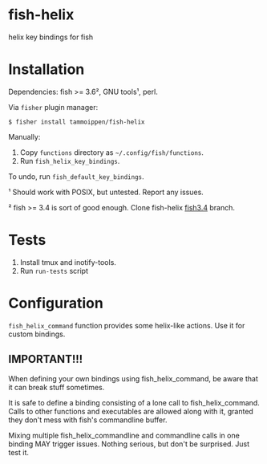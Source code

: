 # fish-helix
helix key bindings for fish

# Installation

Dependencies: fish >= 3.6², GNU tools¹, perl.

Via `fisher` plugin manager:
``` shell
$ fisher install tammoippen/fish-helix
```
Manually:

1. Copy `functions` directory as `~/.config/fish/functions`.
2. Run `fish_helix_key_bindings`.

To undo, run `fish_default_key_bindings`.

¹ Should work with POSIX, but untested. Report any issues.

² fish >= 3.4 is sort of good enough. Clone fish-helix
[fish3.4](https://github.com/sshilovsky/fish-helix/tree/fish3.4) branch.

# Tests

1. Install tmux and inotify-tools.
2. Run `run-tests` script

# Configuration

`fish_helix_command` function provides some helix-like actions. Use it for custom bindings.

## IMPORTANT!!!

When defining your own bindings using fish_helix_command, be aware that it can break
stuff sometimes.

It is safe to define a binding consisting of a lone call to fish_helix_command.
Calls to other functions and executables are allowed along with it, granted they don't mess
with fish's commandline buffer.

Mixing multiple fish_helix_commandline and commandline calls in one binding MAY trigger issues.
Nothing serious, but don't be surprised. Just test it.
